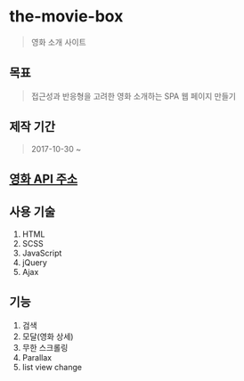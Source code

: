 # the-movie-box
> 영화 소개 사이트

## 목표
> 접근성과 반응형을 고려한 영화 소개하는 SPA 웹 페이지 만들기

## 제작 기간
> 2017-10-30 ~ 

## [영화 API 주소](http://yts.ag/api)

## 사용 기술
1. HTML
2. SCSS
3. JavaScript
4. jQuery
5. Ajax

## 기능 
1. 검색
2. 모달(영화 상세)
3. 무한 스크롤링
4. Parallax
5. list view change
